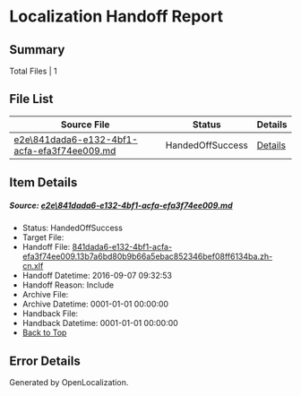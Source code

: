 # <a name='report-top'></a> Localization Handoff Report

## Summary
 Total Files | 1

## File List
 Source File | Status | Details 
 ----------- | ------ | ------- 
 [e2e\841dada6-e132-4bf1-acfa-efa3f74ee009.md](https://github.com/OpenLocalizationTestOrg/ol-test0/blob/0f9c43be5d34f679766cf71ea0c0c24b09c713e2/e2e/841dada6-e132-4bf1-acfa-efa3f74ee009.md) | HandedOffSuccess | [Details](#893f30f8962402945f37bfac2c13eb9fe07203c11)

## Item Details
##### <a name='893f30f8962402945f37bfac2c13eb9fe07203c11'></a> Source: [e2e\841dada6-e132-4bf1-acfa-efa3f74ee009.md](https://github.com/OpenLocalizationTestOrg/ol-test0/blob/0f9c43be5d34f679766cf71ea0c0c24b09c713e2/e2e/841dada6-e132-4bf1-acfa-efa3f74ee009.md)
* Status: HandedOffSuccess
* Target File: 
* Handoff File: [841dada6-e132-4bf1-acfa-efa3f74ee009.13b7a6bd80b9b66a5ebac852346bef08ff6134ba.zh-cn.xlf](https://github.com/OpenLocalizationTestOrg/ol-test0-handoff/blob/240ab75c3fb67a7e7cda58751ceb86e95c79e7c2/ol-handoff/OpenLocalizationTestOrg/ol-test0-zhcn/ci/ht/841dada6-e132-4bf1-acfa-efa3f74ee009.13b7a6bd80b9b66a5ebac852346bef08ff6134ba.zh-cn.xlf)
* Handoff Datetime: 2016-09-07 09:32:53
* Handoff Reason: Include
* Archive File: 
* Archive Datetime: 0001-01-01 00:00:00
* Handback File: 
* Handback Datetime: 0001-01-01 00:00:00
* [Back to Top](#report-top)


## Error Details

Generated by OpenLocalization.
